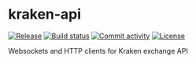 # kraken-api

[![Release](https://img.shields.io/github/v/release/tlg7c5/kraken-api)](https://img.shields.io/github/v/release/tlg7c5/kraken-api)
[![Build status](https://img.shields.io/github/actions/workflow/status/tlg7c5/kraken-api/main.yml?branch=main)](https://github.com/tlg7c5/kraken-api/actions/workflows/main.yml?query=branch%3Amain)
[![Commit activity](https://img.shields.io/github/commit-activity/m/tlg7c5/kraken-api)](https://img.shields.io/github/commit-activity/m/tlg7c5/kraken-api)
[![License](https://img.shields.io/github/license/tlg7c5/kraken-api)](https://img.shields.io/github/license/tlg7c5/kraken-api)

Websockets and HTTP clients for Kraken exchange API
